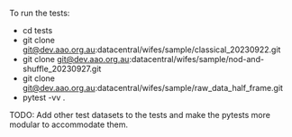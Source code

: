 To run the tests:
- cd tests
- git clone git@dev.aao.org.au:datacentral/wifes/sample/classical_20230922.git 
- git clone git@dev.aao.org.au:datacentral/wifes/sample/nod-and-shuffle_20230927.git
- git clone git@dev.aao.org.au:datacentral/wifes/sample/raw_data_half_frame.git
- pytest -vv .

TODO: Add other test datasets to the tests and make the pytests more modular to accommodate them.
